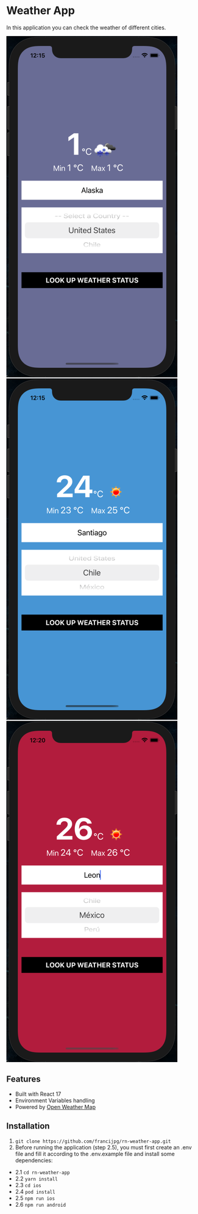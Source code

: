 # Weather App
In this application you can check the weather of different cities.

![DEMO](https://github.com/francijpg/rn-weather-app/blob/main/assets/images/cold-weather.png)
![DEMO](https://github.com/francijpg/rn-weather-app/blob/main/assets/images/normal-weather.png)
![DEMO](https://github.com/francijpg/rn-weather-app/blob/main/assets/images/warm-weather.png)

## Features

- Built with React 17
- Environment Variables handling
- Powered by [Open Weather Map](https://openweathermap.org/api)

## Installation

1. `git clone https://github.com/francijpg/rn-weather-app.git`
2. Before running the application (step 2.5), you must first create an .env file and fill it according to the .env.example file and install some dependencies:
- 2.1 `cd rn-weather-app`
- 2.2 `yarn install`
- 2.3 `cd ios`
- 2.4 `pod install`
- 2.5 `npm run ios`
- 2.6 `npm run android`
